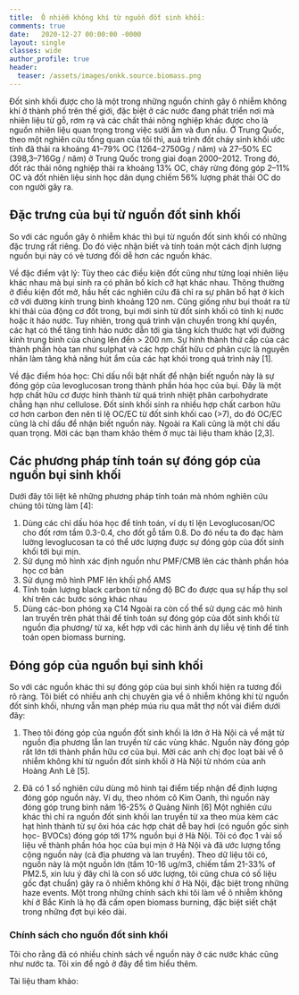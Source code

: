 ```yaml
---
title:  Ô nhiễm không khí từ nguồn đốt sinh khối:
comments: true
date:   2020-12-27 00:00:00 -0000
layout: single
classes: wide
author_profile: true
header:
  teaser: /assets/images/onkk.source.biomass.png
---
```


Đốt sinh khối được cho là một trong những nguồn chính gây ô nhiễm không khí ở thành phố trên thế giới, đặc biệt ở các nước đang phát triển nơi mà nhiên liệu từ gỗ, 
rơm rạ và các chất thải nông nghiệp khác được cho là nguồn nhiên liệu quan trọng trong việc sưởi ấm và đun nấu.
Ở Trung Quốc, theo một nghiên cứu tổng quan của tôi thì, auá trình đốt cháy sinh khối ước tính đã thải ra khoảng 41–79% OC (1264–2750Gg / năm)
và 27–50% EC (398,3–716Gg / năm) ở Trung Quốc trong giai đoạn 2000–2012. 
Trong đó, đốt rác thải nông nghiệp thải ra khoảng 13% OC, cháy rừng đóng góp 2–11% OC 
và đốt nhiên liệu sinh học dân dụng chiếm 56% lượng phát thải OC do con người gây ra.



## Đặc trưng của bụi từ nguồn đốt sinh khối

So với các nguồn gây ô nhiễm khác thì bụi từ nguồn đốt sinh khối có những đặc trưng rất riêng. 
Do đó việc nhận biết và tính toán một cách định lượng nguồn bụi này có vẻ tương đối dễ hơn các nguồn khác. 

Về đặc điểm vật lý: Tùy theo các điều kiện đốt cũng như từng loại nhiên liệu khác nhau mà bụi sinh ra có phân bố kích cỡ hạt khác nhau. 
Thông thường ở điều kiện đốt mở, hầu hết các nghiên cứu đã chỉ ra sự phân bố hạt ở kich cỡ với đường kính trung bình khoảng 120 nm. 
Cũng giống như bụi thoát ra từ khí thải của động cơ đốt trong, bụi mới sinh từ đốt sinh khối có tính kị nước hoặc ít háo nước.
Tuy nhiên, trong quá trình vận chuyển trong khí quyển, các hạt có thể tăng tính háo nước dẫn tới gia tăng kích thước hạt với đường kính trung bình của chúng lên đến > 200 nm.
Sự hình thành thứ cấp của các thành phần hòa tan như sulphat và các hợp chất hữu cơ phân cực là nguyên nhân làm tăng khả năng hút ẩm của các hạt khói trong quá trình này [1].

Về đặc điểm hóa học: Chỉ dấu nổi bật nhất để nhận biết nguồn này là sự đóng góp của levoglucosan trong thành phần hóa học của bụi. 
Đây là một hợp chất hữu cơ được hình thành từ quá trình nhiệt phân carbohydrate chẳng hạn như cellulose. 
Đốt sinh khối sinh ra nhiều hợp chất carbon hữu cơ hơn carbon đen nên tỉ lệ OC/EC từ đốt sinh khối cao (>7), 
do đó OC/EC cũng là chỉ dấu để nhận biết nguồn này. Ngoài ra Kali cũng là một chỉ dấu quan trọng. 
Mời các bạn tham khảo thêm ở mục tài liệu tham khảo [2,3].


## Các phương pháp tính toán sự đóng góp của nguồn bụi sinh khối

Dưới đây tôi liệt kê những phương pháp tính toán mà nhóm nghiên cứu chúng tôi từng làm [4]:
1) Dùng các chỉ dấu hóa học để tính toán, ví dụ tỉ lện Levoglucosan/OC cho đốt rơm tầm 0.3-0.4, cho đốt gỗ tầm 0.8.
Do đó nếu ta đo đạc hàm lường levoglucosan ta có thể ước lượng được sự đóng góp của đốt sinh khối tới bụi mịn.
2) Sử dụng mô hình xác định nguồn như PMF/CMB lên các thành phần hóa học cơ bản
3) Sử dụng mô hình PMF lên khối phổ AMS
4) Tính toán lượng black carbon từ nồng độ BC đo được qua sự hấp thụ sol khí trên các bước sóng khác nhau
5) Dùng các-bon phóng xạ C14
Ngoài ra còn cố thể sử dụng các mô hình lan truyền trên phát thải để tính toán sự đóng góp của đốt sinh khối từ nguồn địa phương/ từ xa,
kết hợp với các hình ảnh dự liễu vệ tinh để tính toán open biomass burning.

## Đóng góp của nguồn bụi sinh khối

So với các nguồn khác thì sự đóng góp của bụi sinh khối hiện ra tương đối rõ ràng.
Tôi biết có nhiều anh chị chuyên gia về ô nhiễm không khí từ nguồn đốt sinh khối, 
nhưng vẫn mạn phép múa rìu qua mắt thợ nốt vài điểm dưới đây:
1) Theo tôi đóng góp của nguồn đốt sinh khối là lớn ở Hà Nội cả về mặt từ nguồn địa phương lẫn lan truyền từ các vùng khác.
Nguồn này đóng góp rất lớn tới thành phần hữu cơ của bụi.
Mời các anh chị đọc loạt bài về ô nhiễm không khí từ nguồn đốt sinh khối ở Hà Nội từ nhóm của anh Hoàng Anh Lê [5].

2) Đã có 1 số nghiên cứu dùng mô hình tại điểm tiếp nhận để định lượng đóng góp nguồn này.
Ví dụ, theo nhóm cô Kim Oanh, thì nguồn này đóng góp trung bình năm 16-25% ở Quảng Ninh [6] 
Một nghiên cứu khác thì chỉ ra nguồn đốt sinh khối lan truyền từ xa theo mùa kèm các hạt hình thành từ sự ôxi hóa
các hợp chát dễ bay hơi (có nguồn gốc sinh học- BVOCs) đóng góp tới 17% nguồn bụi ở Hà Nội.
Tôi có đọc 1 vài số liệu về thành phần hóa học của bụi mịn ở Hà Nội và đã ước lượng tổng cộng nguồn này (cả địa phương và lan truyền).
Theo dữ liệu tôi có, nguồn này là một nguồn lớn (tầm 10-16 ug/m3, chiếm tầm 21-33% of PM2.5, xin lưu ý đây chỉ là con số ước lượng, tôi cũng chưa có số liệu gốc đạt chuẩn) 
gây ra ô nhiễm không khí ở Hà Nội, đặc biệt trong những haze events.
Một trong những chính sách khi tôi làm về ô nhiễm không khí ở Bắc Kinh là họ đã cấm open biomass burning, 
đặc biệt siết chặt trong những đợt bụi kéo dài.

### Chính sách cho nguồn đốt sinh khối

Tôi cho rằng đã có nhiều chính sách về nguồn này ở các nước khác cũng như nước ta. Tôi xin để ngỏ ở đây để tìm hiểu thêm.

Tài liệu tham khảo:



